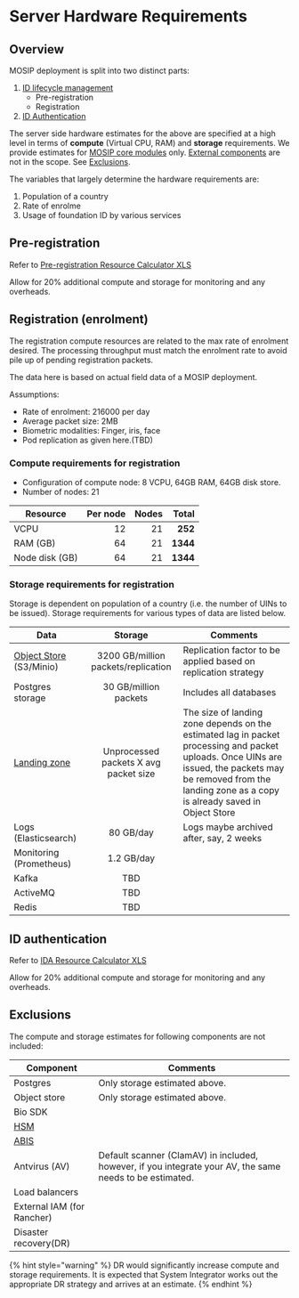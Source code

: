 # Server Hardware Requirements

## Overview

MOSIP deployment is split into two distinct parts:

1. [ID lifecycle management](../../id-lifecycle-management.md)
   * Pre-registration
   * Registration
2. [ID Authentication](../../id-authentication.md)

The server side hardware estimates for the above are specified at a high level in terms of **compute** (Virtual CPU, RAM) and **storage** requirements. We provide estimates for [MOSIP core modules](https://github.com/mosip/mosip-infra/tree/release-1.2.0/deployment/v3/mosip) only. [External components](https://github.com/mosip/mosip-infra/tree/release-1.2.0/deployment/v3/external) are not in the scope. See [Exclusions](server-hardware-requirements.md#exclusions).

The variables that largely determine the hardware requirements are:

1. Population of a country
2. Rate of enrolme
3. Usage of foundation ID by various services

## Pre-registration

Refer to [Pre-registration Resource Calculator XLS](../../\_files/pre-reg-resource-calculator.xls)

Allow for 20% additional compute and storage for monitoring and any overheads.

## Registration (enrolment)

The registration compute resources are related to the max rate of enrolment desired. The processing throughput must match the enrolment rate to avoid pile up of pending registration packets.

The data here is based on actual field data of a MOSIP deployment.

Assumptions:

* Rate of enrolment: 216000 per day
* Average packet size: 2MB
* Biometric modalities: Finger, iris, face
* Pod replication as given here.(TBD)

### Compute requirements for registration

* Configuration of compute node: 8 VCPU, 64GB RAM, 64GB disk store.
* Number of nodes: 21

| Resource       | Per node | Nodes |    Total |
| -------------- | -------: | ----: | -------: |
| VCPU           |       12 |    21 |  **252** |
| RAM (GB)       |       64 |    21 | **1344** |
| Node disk (GB) |       64 |    21 | **1344** |

### Storage requirements for registration

Storage is dependent on population of a country (i.e. the number of UINs to be issued). Storage requirements for various types of data are listed below.

| Data                                                                                                                                                                     |                Storage                | Comments                                                                                                                                                                                                         |
| ------------------------------------------------------------------------------------------------------------------------------------------------------------------------ | :-----------------------------------: | ---------------------------------------------------------------------------------------------------------------------------------------------------------------------------------------------------------------- |
| [Object Store ](https://github.com/mosip/mosip-infra/tree/1.2.0.1/deployment/v3/external/object-store/minio)(S3/Minio)                                                   |  3200 GB/million packets/replication  | Replication factor to be applied based on replication strategy                                                                                                                                                   |
| Postgres storage                                                                                                                                                         |         30 GB/million packets         | Includes all databases                                                                                                                                                                                           |
| [Landing zone](https://github.com/mosip/registration/blob/release-1.2.0/registration-processor/init/registration-processor-packet-receiver-stage/README.md#landing-zone) | Unprocessed packets X avg packet size | The size of landing zone depends on the estimated lag in packet processing and packet uploads. Once UINs are issued, the packets may be removed from the landing zone as a copy is already saved in Object Store |
| Logs (Elasticsearch)                                                                                                                                                     |               80 GB/day               | Logs maybe archived after, say, 2 weeks                                                                                                                                                                          |
| Monitoring (Prometheus)                                                                                                                                                  |               1.2 GB/day              |                                                                                                                                                                                                                  |
| Kafka                                                                                                                                                                    |                  TBD                  |                                                                                                                                                                                                                  |
| ActiveMQ                                                                                                                                                                |                  TBD                  |                                                                                                                                                                                                                  |
| Redis                                                                                                                                                                    |                  TBD                  |                                                                                                                                                                                                                  |

## ID authentication

Refer to [IDA Resource Calculator XLS](../../\_files/ida-resource-calculator.xlsx)

Allow for 20% additional compute and storage for monitoring and any overheads.

## Exclusions

The compute and storage estimates for following components are not included:

| Component                  | Comments                                                                                                 |
| -------------------------- | -------------------------------------------------------------------------------------------------------- |
| Postgres                   | Only storage estimated above.                                                                            |
| Object store               | Only storage estimated above.                                                                            |
| Bio SDK                    |                                                                                                          |
| [HSM](../../hsm.md)        |                                                                                                          |
| [ABIS](../../abis.md)      |                                                                                                          |
| Antvirus (AV)              | Default scanner (ClamAV) in included, however, if you integrate your AV, the same needs to be estimated. |
| Load balancers             |                                                                                                          |
| External IAM (for Rancher) |                                                                                                          |
| Disaster recovery(DR)      |                                                                                                          |

{% hint style="warning" %}
DR would significantly increase compute and storage requirements. It is expected that System Integrator works out the appropriate DR strategy and arrives at an estimate.
{% endhint %}
